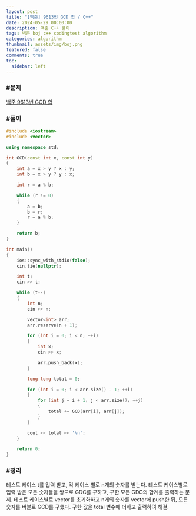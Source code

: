 ```yaml
---
layout: post
title: "[백준] 9613번 GCD 합 / C++"
date: 2024-05-29 00:00:00
description: 백준 C++ 풀이
tags: 백준 boj c++ codingtest algorithm
categories: algorithm
thumbnail: assets/img/boj.png
featured: false
comments: true
toc:
  sidebar: left
---
```


### #문제
[백준 9613번 GCD 합](https://www.acmicpc.net/problem/9613)

### #풀이
```c++
#include <iostream>
#include <vector>

using namespace std;

int GCD(const int x, const int y)
{
	int a = x > y ? x : y;
	int b = x > y ? y : x;

	int r = a % b;

	while (r != 0)
	{
		a = b;
		b = r;
		r = a % b;
	}

	return b;
}

int main()
{
	ios::sync_with_stdio(false);
	cin.tie(nullptr);

	int t;
	cin >> t;

	while (t--)
	{
		int n;
		cin >> n;

		vector<int> arr;
		arr.reserve(n + 1);

		for (int i = 0; i < n; ++i)
		{
			int x;
			cin >> x;

			arr.push_back(x);
		}

		long long total = 0;

		for (int i = 0; i < arr.size() - 1; ++i)
		{
			for (int j = i + 1; j < arr.size(); ++j)
			{
				total += GCD(arr[i], arr[j]);
			}
		}

		cout << total << '\n';
	}

	return 0;
}
```

### #정리
테스트 케이스 t를 입력 받고, 각 케이스 별로 n개의 숫자를 받는다. 테스트 케이스별로 입력 받은 모든 숫자들을 쌍으로 GDC를 구하고, 구한 모든 GDC의 합계를 출력하는 문제. 테스트 케이스별로 vector를 초기화하고 n개의 숫자를 vector에 push한 뒤, 모든 숫자를 버블로 GCD를 구했다. 구한 값을 total 변수에 더하고 출력하여 해결.